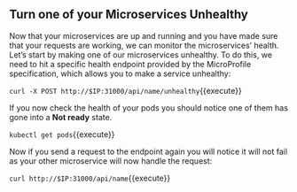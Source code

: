 ## Turn one of your Microservices Unhealthy

Now that your microservices are up and running and you have made sure that your requests are working, we can monitor the microservices’ health. Let’s start by making one of our microservices unhealthy. To do this, we need to hit a specific health endpoint provided by the MicroProfile specification, which allows you to make a service unhealthy:

`curl -X POST http://$IP:31000/api/name/unhealthy`{{execute}}

If you now check the health of your pods you should notice one of them has gone into a **Not ready** state.

`kubectl get pods`{{execute}}

Now if you send a request to the endpoint again you will notice it will not fail as your other microservice will now handle the request:

`curl http://$IP:31000/api/name`{{execute}}
